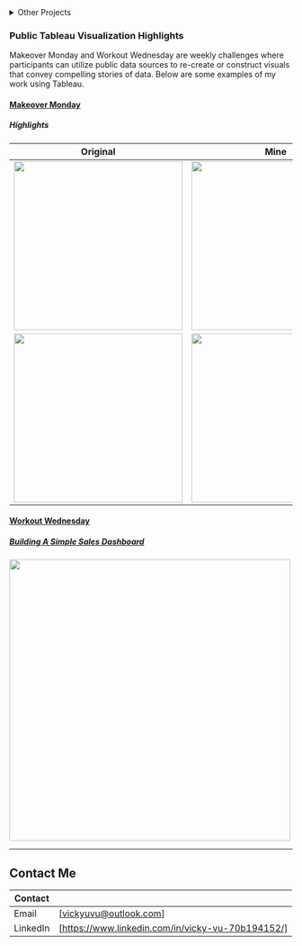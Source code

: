 <details>
<summary>Other Projects</summary>
  
[Kaggle](https://github.com/vuvicky141/Portfolio-Projects/tree/main/Kaggle)
  
[Personal Projects](https://github.com/vuvicky141/Vicky-Vu-Portfolio/tree/main/Personal%20Projects)
</details>



### Public Tableau Visualization Highlights
Makeover Monday and Workout Wednesday are weekly challenges where participants can utilize public data sources to re-create or construct visuals that convey compelling stories of data. Below are some examples of my work using Tableau.

#### [Makeover Monday](https://www.makeovermonday.co.uk/)
##### Highlights

| Original | Mine |
| ------------- | ------------- |
|<img src="https://github.com/vuvicky141/Vicky-Vu-Portfolio/blob/015075b28602d32cdaa8cdc818ba0968bd67798c/Public%20Tableau%20Visualizations/Makeover%20Mondays/Week%2032%20/Original%20Chart.png" width="300" height="300"> | <img src="https://github.com/vuvicky141/Vicky-Vu-Portfolio/blob/43028cc26f413c9f7d00827416c94e303c9229e0/Public%20Tableau%20Visualizations/Makeover%20Mondays/Week%2032%20/Final%20PNG.png" width="300" height="300">  |
|<img src="https://github.com/vuvicky141/Vicky-Vu-Portfolio/blob/a5573dc89d7344da1077666d6f3a9f03b51c136c/Public%20Tableau%20Visualizations/Makeover%20Mondays/Week%2046/Week%2046%20Original.png" width="300" height="300"> | <img src="https://github.com/vuvicky141/Vicky-Vu-Portfolio/blob/a5573dc89d7344da1077666d6f3a9f03b51c136c/Public%20Tableau%20Visualizations/Makeover%20Mondays/Week%2046/Week%2046%20Final%20Dashboard.png" width="300" height="300">  |



#### [Workout Wednesday](http://www.workout-wednesday.com/)
##### [Building A Simple Sales Dashboard](http://www.workout-wednesday.com/2020w13/)
<img src= "https://github.com/vuvicky141/Vicky-Vu-Portfolio/blob/51a6f733040a05f76a67e4fe324d78f9c3791cd7/Public%20Tableau%20Visualizations/Workout%20Wednesdays/2020-Week13/Animation.gif" width="500">


----
## Contact Me
| Contact  |  |
| ------------- | ------------- |
| Email | [vickyuvu@outlook.com]  |
| LinkedIn  | [https://www.linkedin.com/in/vicky-vu-70b194152/]  |
